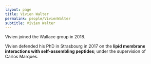 ```yaml
---
layout: page
title: Vivien Walter
permalink: people/VivienWalter
subtitle: Vivien Walter
---
```

Vivien joined the Wallace group in 2018.

Vivien defended his PhD in Strasbourg in 2017 on the **lipid membrane interactions with self-assembling peptides**; under the supervision of Carlos Marques.
